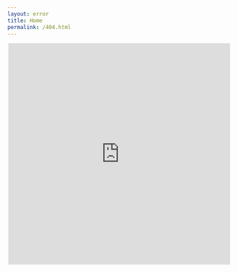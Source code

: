```yaml
---
layout: error
title: Home
permalink: /404.html
---
```


<meta http-equiv="refresh" content="5; url=https://koraxial.github.io/">

<p align="center">
<iframe src="https://tenor.com/en-IN/view/404-gif-22163955" width="500" height="500" frameBorder="0" class="tenor-gif-embed" allowFullScreen></iframe>
</p>
